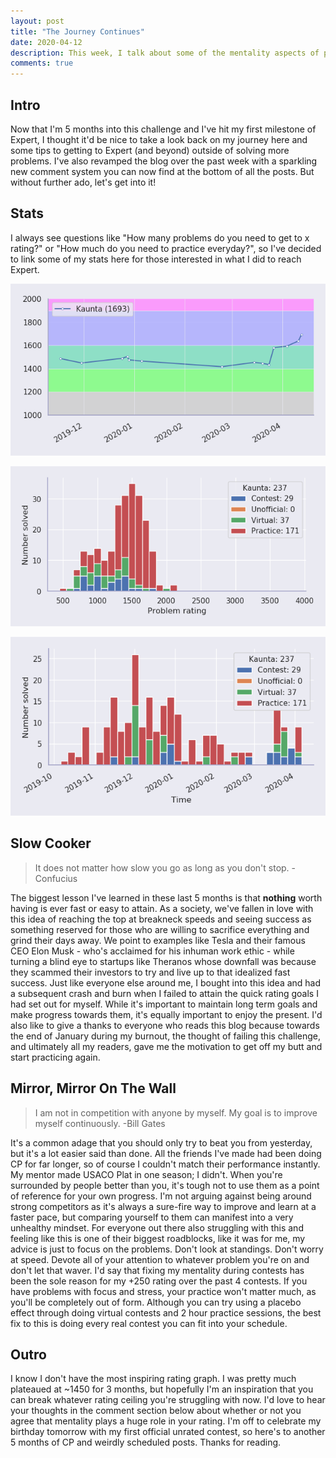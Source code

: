 ```yaml
---
layout: post
title: "The Journey Continues"
date: 2020-04-12
description: This week, I talk about some of the mentality aspects of performing well in competitive programming contests.
comments: true
---
```


## Intro

Now that I'm 5 months into this challenge and I've hit my first milestone of Expert, I thought it'd be nice to take a look back on my journey here and some tips to getting to Expert (and beyond) outside of solving more problems. I've also revamped the blog over the past week with a sparkling new comment system you can now find at the bottom of all the posts. But without further ado, let's get into it!

## Stats

I always see questions like "How many problems do you need to get to x rating?" or "How much do you need to practice everyday?", so I've decided to link some of my stats here for those interested in what I did to reach Expert.

![Kaunta's Codeforces rating graph](/assets/04-12-2020/rating.png)

![Problems Solved by Kaunta organized by rating](/assets/04-12-2020/solved.png#center)

![Problems Solved by Kaunta organized by date](/assets/04-12-2020/hist.png#center)

## Slow Cooker

>It does not matter how slow you go as long as you don't stop.  -Confucius

The biggest lesson I've learned in these last 5 months is that **nothing** worth having is ever fast or easy to attain. As a society, we've fallen in love with this idea of reaching the top at breakneck speeds and seeing success as something reserved for those who are willing to sacrifice everything and grind their days away. We point to examples like Tesla and their famous CEO Elon Musk - who's acclaimed for his inhuman work ethic - while turning a blind eye to startups like Theranos whose downfall was because they scammed their investors to try and live up to that idealized fast success. Just like everyone else around me, I bought into this idea and had a subsequent crash and burn when I failed to attain the quick rating goals I had set out for myself. While it's important to maintain long term goals and make progress towards them, it's equally important to enjoy the present. I'd also like to give a thanks to everyone who reads this blog because towards the end of January during my burnout, the thought of failing this challenge, and ultimately all my readers, gave me the motivation to get off my butt and start practicing again.

## Mirror, Mirror On The Wall

> I am not in competition with anyone by myself. My goal is to improve myself continuously. -Bill Gates

It's a common adage that you should only try to beat you from yesterday, but it's a lot easier said than done. All the friends I've made had been doing CP for far longer, so of course I couldn't match their performance instantly. My mentor made USACO Plat in one season; I didn't. When you're surrounded by people better than you, it's tough not to use them as a point of reference for your own progress. I'm not arguing against being around strong competitors as it's always a sure-fire way to improve and learn at a faster pace, but comparing yourself to them can manifest into a very unhealthy mindset. For everyone out there also struggling with this and feeling like this is one of their biggest roadblocks, like it was for me, my advice is just to focus on the problems. Don't look at standings. Don't worry at speed. Devote all of your attention to whatever problem you're on and don't let that waver. I'd say that fixing my mentality during contests has been the sole reason for my +250 rating over the past 4 contests. If you have problems with focus and stress, your practice won't matter much, as you'll be completely out of form. Although you can try using a placebo effect through doing virtual contests and 2 hour practice sessions, the best fix to this is doing every real contest you can fit into your schedule.

## Outro

I know I don't have the most inspiring rating graph. I was pretty much plateaued at ~1450 for 3 months, but hopefully I'm an inspiration that you can break whatever rating ceiling you're struggling with now.  I'd love to hear your thoughts in the comment section below about whether or not you agree that mentality plays a huge role in your rating. I'm off to celebrate my birthday tomorrow with my first official unrated contest, so here's to another 5 months of CP and weirdly scheduled posts. Thanks for reading.





